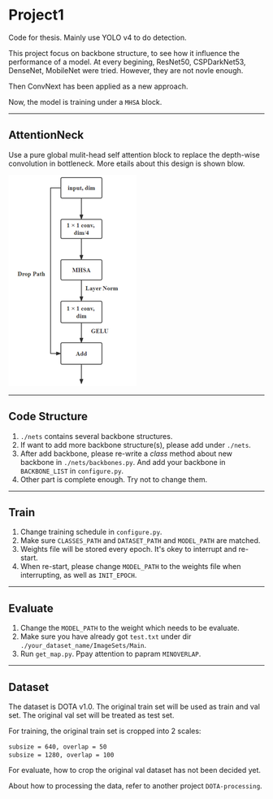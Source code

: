 # Project1
Code for thesis. Mainly use YOLO v4 to do detection.

This project focus on backbone structure, to see how it influence the performance of a model. At every begining, ResNet50, CSPDarkNet53, DenseNet, MobileNet were tried. However, they are not novle enough.

Then ConvNext has been applied as a new approach.

Now, the model is training under a `MHSA` block.

---

## AttentionNeck  
Use a pure global mulit-head self attention block to replace the depth-wise convolution in bottleneck. More etails about this design is shown blow.

![AttentionNeck](img/AttentionNeck.png "AttentionNeck")

---

## Code Structure
1. `./nets` contains several backbone structures.  
2. If want to add more backbone structure(s), please add under `./nets`.  
3. After add backbone, please re-write a _class_ method about new backbone in `./nets/backbones.py`. And add your backbone in `BACKBONE_LIST` in `configure.py`.  
4. Other part is complete enough. Try not to change them.

---

## Train
1. Change training schedule in `configure.py`.  
2. Make sure `CLASSES_PATH` and `DATASET_PATH` and `MODEL_PATH` are matched.
3. Weights file will be stored every epoch. It's okey to interrupt and re-start.
4. When re-start, please change `MODEL_PATH` to the weights file when interrupting, as well as `INIT_EPOCH`.  

---

## Evaluate
1. Change the `MODEL_PATH` to the weight which needs to be evaluate.  
2. Make sure you have already got `test.txt` under dir `./your_dataset_name/ImageSets/Main`.  
3. Run `get_map.py`. Ppay attention to papram `MINOVERLAP`.  

---

## Dataset
The dataset is DOTA v1.0. The original train set will be used as train and val set. The original val set will be treated as test set.

For training, the original train set is cropped into 2 scales:  
```
subsize = 640, overlap = 50
subsize = 1280, overlap = 100
```

For evaluate, how to crop the original val dataset has not been decided yet.

About how to processing the data, refer to another project `DOTA-processing`.

